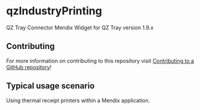 # qzIndustryPrinting

QZ Tray Connector Mendix Widget for QZ Tray version 1.9.x

## Contributing

For more information on contributing to this repository visit [Contributing to a GitHub repository](https://world.mendix.com/display/howto50/Contributing+to+a+GitHub+repository)!

## Typical usage scenario

Using thermal receipt printers within a Mendix application.

